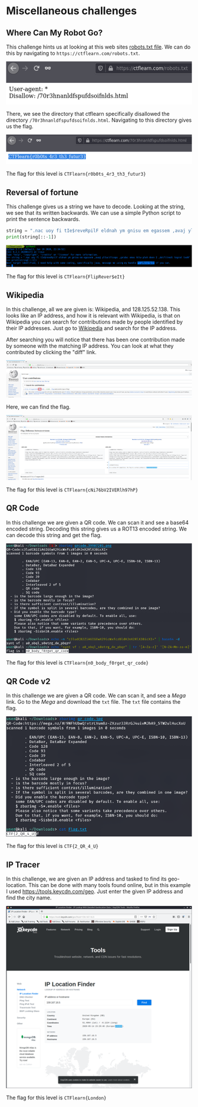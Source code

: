 # Miscellaneous challenges

## Where Can My Robot Go?

This challenge hints us at looking at this web sites [robots.txt file](https://www.robotstxt.org/). We can do this by navigating to `https://ctflearn.com/robots.txt`.

<img src="images/WhereCanMyRobotGo-1.png">

There, we see the directory that ctflearn specifically disallowed the directory `/70r3hnanldfspufdsoifnlds.html`. Navigating to this directory gives us the flag. 

<img src="images/WhereCanMyRobotGo-2.png"> 

The flag for this level is `CTFlearn{r0b0ts_4r3_th3_futur3}`

## Reversal of fortune

This challenge gives us a string we have to decode. Looking at the string, we see that its written backwards. We can use a simple Python script to print the sentence backwards.

```python
string = ".nac uoy fi tIe$reveRpilF eldnah ym gnisu em egassem ,avaj yllacificeps ,gnidoc emos htiw pleh deen I ,deifitnedi tegrat txeN"
print(string[::-1])
```

<img src="images/ReversalOfFortune-1.png">

The flag for this level is `CTFlearn{FlipRever$eIt}`

## Wikipedia

In this challenge, all we are given is: Wikipedia, and 128.125.52.138. This looks like an IP address, and how it is relevant with Wikipedia, is that on Wikipedia you can search for contributions made by people identified by their IP addresses. Just go to [Wikipedia](https://www.wikipedia.org/) and search for the IP address. 

After searching you will notice that there has been one contribution made by someone with the matching IP address. You can look at what they contributed by clicking the "diff" link. 

<img src="images/Wikipedia-1.png">

Here, we can find the flag. 

<img src="images/Wikipedia-2.png">

The flag for this level is `CTFlearn{cNi76bV2IVERlh97hP}`

## QR Code

In this challenge we are given a QR code. We can scan it and see a base64 encoded string. Decoding this string gives us a ROT13 encoded string. We can decode this string and get the flag. 

<img src="images/QRCode-1.png">

The flag for this level is `CTFlearn{n0_body_f0rget_qr_code}`

## QR Code v2

In this challenge we are given a QR code. We can scan it, and see a *Mega* link. Go to the *Mega* and download the `txt` file. The `txt` file contains the flag. 

<img src="images/QRCodeV2-1.png">

The flag for this level is `CTF{2_QR_4_U}`

## IP Tracer

In this challenge, we are given an IP address and tasked to find its geo-location. This can be done with many tools found online, but in this example I used https://tools.keycdn.com/geo. Just enter the given IP address and find the city name.

<img src="images/IPTracer-1.png">

The flag for this level is `CTFlearn{London}`